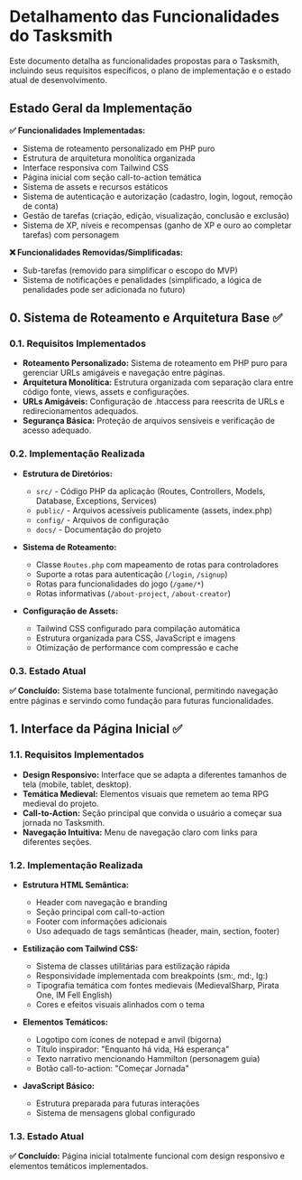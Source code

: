 # Detalhamento das Funcionalidades do Tasksmith

Este documento detalha as funcionalidades propostas para o Tasksmith, incluindo seus requisitos específicos, o plano de implementação e o estado atual de desenvolvimento.

## Estado Geral da Implementação

**✅ Funcionalidades Implementadas:**

- Sistema de roteamento personalizado em PHP puro
- Estrutura de arquitetura monolítica organizada
- Interface responsiva com Tailwind CSS
- Página inicial com seção call-to-action temática
- Sistema de assets e recursos estáticos
- Sistema de autenticação e autorização (cadastro, login, logout, remoção de conta)
- Gestão de tarefas (criação, edição, visualização, conclusão e exclusão)
- Sistema de XP, níveis e recompensas (ganho de XP e ouro ao completar tarefas) com personagem

**❌ Funcionalidades Removidas/Simplificadas:**

- Sub-tarefas (removido para simplificar o escopo do MVP)
- Sistema de notificações e penalidades (simplificado, a lógica de penalidades pode ser adicionada no futuro)

## 0. Sistema de Roteamento e Arquitetura Base ✅

### 0.1. Requisitos Implementados

- **Roteamento Personalizado:** Sistema de roteamento em PHP puro para gerenciar URLs amigáveis e navegação entre páginas.
- **Arquitetura Monolítica:** Estrutura organizada com separação clara entre código fonte, views, assets e configurações.
- **URLs Amigáveis:** Configuração de .htaccess para reescrita de URLs e redirecionamentos adequados.
- **Segurança Básica:** Proteção de arquivos sensíveis e verificação de acesso adequado.

### 0.2. Implementação Realizada

- **Estrutura de Diretórios:**
  - `src/` - Código PHP da aplicação (Routes, Controllers, Models, Database, Exceptions, Services)
  - `public/` - Arquivos acessíveis publicamente (assets, index.php)
  - `config/` - Arquivos de configuração
  - `docs/` - Documentação do projeto

- **Sistema de Roteamento:**
  - Classe `Routes.php` com mapeamento de rotas para controladores
  - Suporte a rotas para autenticação (`/login`, `/signup`)
  - Rotas para funcionalidades do jogo (`/game/*`)
  - Rotas informativas (`/about-project`, `/about-creator`)

- **Configuração de Assets:**
  - Tailwind CSS configurado para compilação automática
  - Estrutura organizada para CSS, JavaScript e imagens
  - Otimização de performance com compressão e cache

### 0.3. Estado Atual

**✅ Concluído:** Sistema base totalmente funcional, permitindo navegação entre páginas e servindo como fundação para futuras funcionalidades.

## 1. Interface da Página Inicial ✅

### 1.1. Requisitos Implementados

- **Design Responsivo:** Interface que se adapta a diferentes tamanhos de tela (mobile, tablet, desktop).
- **Temática Medieval:** Elementos visuais que remetem ao tema RPG medieval do projeto.
- **Call-to-Action:** Seção principal que convida o usuário a começar sua jornada no Tasksmith.
- **Navegação Intuitiva:** Menu de navegação claro com links para diferentes seções.

### 1.2. Implementação Realizada

- **Estrutura HTML Semântica:**
  - Header com navegação e branding
  - Seção principal com call-to-action
  - Footer com informações adicionais
  - Uso adequado de tags semânticas (header, main, section, footer)

- **Estilização com Tailwind CSS:**
  - Sistema de classes utilitárias para estilização rápida
  - Responsividade implementada com breakpoints (sm:, md:, lg:)
  - Tipografia temática com fontes medievais (MedievalSharp, Pirata One, IM Fell English)
  - Cores e efeitos visuais alinhados com o tema

- **Elementos Temáticos:**
  - Logotipo com ícones de notepad e anvil (bigorna)
  - Título inspirador: "Enquanto há vida, Há esperança"
  - Texto narrativo mencionando Hammilton (personagem guia)
  - Botão call-to-action: "Começar Jornada"

- **JavaScript Básico:**
  - Estrutura preparada para futuras interações
  - Sistema de mensagens global configurado

### 1.3. Estado Atual

**✅ Concluído:** Página inicial totalmente funcional com design responsivo e elementos temáticos implementados.
